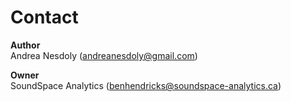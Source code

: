 # Contact

**Author**  
Andrea Nesdoly (<andreanesdoly@gmail.com>)

**Owner**  
SoundSpace Analytics (<benhendricks@soundspace-analytics.ca>)